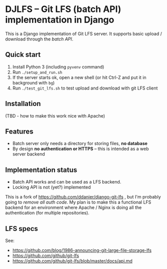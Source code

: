 # DJLFS – Git LFS (batch API) implementation in Django

This is a Django implementation of Git LFS server. It supports basic upload / download through the _batch API_.

## Quick start

1. Install Python 3 (including `pyvenv` command)
2. Run `./setup_and_run.sh`
3. If the server starts ok, open a new shell (or hit Ctrl-Z and put it in background with `bg`)
4. Run `./test_git_lfs.sh` to test upload and download with git LFS client

## Installation

(TBD - how to make this work nice with Apache)

## Features

* Batch server only needs a directory for storing files, **no database**
* By design **no authentication or HTTPS** – this is intended as a web server backend

## Implementation status

* Batch API works and can be used as a LFS backend.
* Locking API is not (yet?) implemented

This is a fork of https://github.com/ddanier/django-git-lfs , but I'm probably going to *remove all auth code*. My plan is to make this a functional LFS backend for an environment where Apache / Nginx is doing all the authentication (for multiple repositories).

## LFS specs

See:

* https://github.com/blog/1986-announcing-git-large-file-storage-lfs
* https://github.com/github/git-lfs
* https://github.com/github/git-lfs/blob/master/docs/api.md
